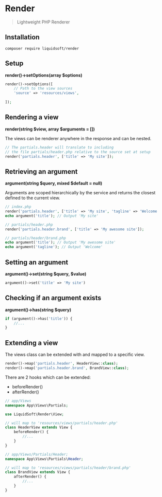 # Render
> Lightweight PHP Renderer

## Installation
```shell
composer require liquidsoft/render
```

## Setup
**render()->setOptions(array $options)**

```php
render()->setOptions([
    // Path to the view sources
    'source' => 'resources/views',
    
]);
```

## Rendering a view
**render(string $view, array $arguments = [])**

The views can be renderer anywhere in the response and can be nested.
```php
// The partials.header will translate to including
// the file partials/header.php relative to the source set at setup
render('partials.header', ['title' => 'My site']);
```

## Retrieving an argument
**argument(string $query, mixed $default = null)**

Arguments are scoped hierarchically by the service and returns the closest defined to the current view.

```php
// index.php
render('partials.header', ['title' => 'My site', 'tagline' => 'Welcome']);
echo argument('title'); // Output 'My site'

// partials/header.php
render('partials.header.brand', ['title' => 'My awesome site']);

// partials/header/brand.php
echo argument('title'); // Output 'My awesome site'
echo argument('tagline'); // Output 'Welcome'
```

## Setting an argument
**argument()->set(string $query, $value)**

```php
argument()->set('title' => 'My site')
```

## Checking if an argument exists
**argument()->has(string $query)**
```php
if (argument()->has('title')) {
    //...
}
```

## Extending a view
The views class can be extended with and mapped to a specific view.

```php
render()->map('partials.header', HeaderView::class);
render()->map('partials.header.brand', BrandView::class);
```


There are 2 hooks which can be extended:
- beforeRender()
- afterRender()

```php
// app/Views
namespace App\Views\Partials;

use LiquidSoft\Render\View;

// will map to 'resources/views/partials/header.php'
class HeaderView extends View {
    beforeRender() {
        //...
    }
}

// app/Views/Partials/Header;
namespace App\Views\Partials\Header;

// will map to 'resources/views/partials/header/brand.php'
class BrandView extends View {
    afterRender() {
        //...
    }
}
```